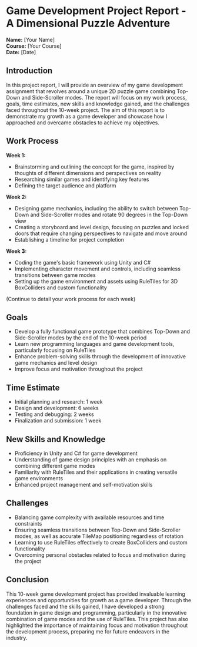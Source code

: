 # Game Development Project Report - A Dimensional Puzzle Adventure

**Name:** [Your Name]  
**Course:** [Your Course]  
**Date:** [Date]

## Introduction

In this project report, I will provide an overview of my game development assignment that revolves around a unique 2D puzzle game combining Top-Down and Side-Scroller modes. The report will focus on my work process, goals, time estimates, new skills and knowledge gained, and the challenges faced throughout the 10-week project. The aim of this report is to demonstrate my growth as a game developer and showcase how I approached and overcame obstacles to achieve my objectives.

## Work Process

**Week 1:**
- Brainstorming and outlining the concept for the game, inspired by thoughts of different dimensions and perspectives on reality
- Researching similar games and identifying key features
- Defining the target audience and platform

**Week 2:**
- Designing game mechanics, including the ability to switch between Top-Down and Side-Scroller modes and rotate 90 degrees in the Top-Down view
- Creating a storyboard and level design, focusing on puzzles and locked doors that require changing perspectives to navigate and move around
- Establishing a timeline for project completion

**Week 3:**
- Coding the game's basic framework using Unity and C#
- Implementing character movement and controls, including seamless transitions between game modes
- Setting up the game environment and assets using RuleTiles for 3D BoxColliders and custom functionality

(Continue to detail your work process for each week)

## Goals

- Develop a fully functional game prototype that combines Top-Down and Side-Scroller modes by the end of the 10-week period
- Learn new programming languages and game development tools, particularly focusing on RuleTiles
- Enhance problem-solving skills through the development of innovative game mechanics and level design
- Improve focus and motivation throughout the project

## Time Estimate

- Initial planning and research: 1 week
- Design and development: 6 weeks
- Testing and debugging: 2 weeks
- Finalization and submission: 1 week

## New Skills and Knowledge

- Proficiency in Unity and C# for game development
- Understanding of game design principles with an emphasis on combining different game modes
- Familiarity with RuleTiles and their applications in creating versatile game environments
- Enhanced project management and self-motivation skills

## Challenges

- Balancing game complexity with available resources and time constraints
- Ensuring seamless transitions between Top-Down and Side-Scroller modes, as well as accurate TileMap positioning regardless of rotation
- Learning to use RuleTiles effectively to create BoxColliders and custom functionality
- Overcoming personal obstacles related to focus and motivation during the project

## Conclusion

This 10-week game development project has provided invaluable learning experiences and opportunities for growth as a game developer. Through the challenges faced and the skills gained, I have developed a strong foundation in game design and programming, particularly in the innovative combination of game modes and the use of RuleTiles. This project has also highlighted the importance of maintaining focus and motivation throughout the development process, preparing me for future endeavors in the industry.
